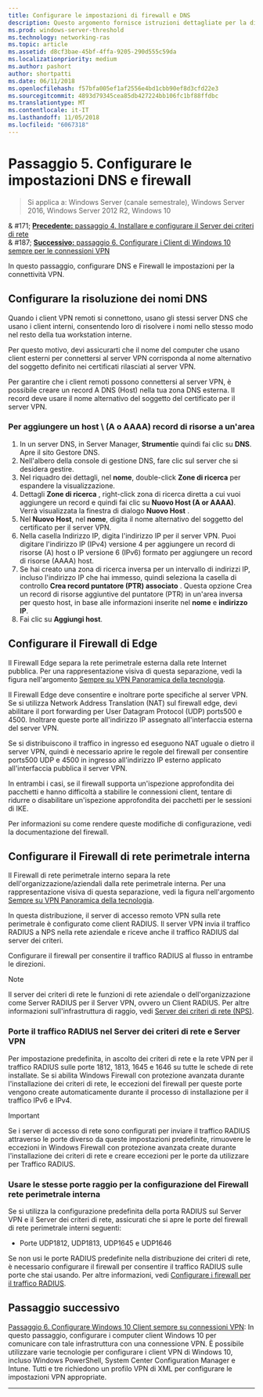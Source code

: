 ```yaml
---
title: Configurare le impostazioni di firewall e DNS
description: Questo argomento fornisce istruzioni dettagliate per la distribuzione di VPN Always On in Windows Server 2016.
ms.prod: windows-server-threshold
ms.technology: networking-ras
ms.topic: article
ms.assetid: d8cf3bae-45bf-4ffa-9205-290d555c59da
ms.localizationpriority: medium
ms.author: pashort
author: shortpatti
ms.date: 06/11/2018
ms.openlocfilehash: f57bfa005ef1af2556e4bd1cbb90ef8d3cfd22e3
ms.sourcegitcommit: 4893d79345cea85db427224bb106fc1bf88ffdbc
ms.translationtype: MT
ms.contentlocale: it-IT
ms.lasthandoff: 11/05/2018
ms.locfileid: "6067318"
---
```

# Passaggio 5. Configurare le impostazioni DNS e firewall

>Si applica a: Windows Server (canale semestrale), Windows Server 2016, Windows Server 2012 R2, Windows 10

& #171;  [ **Precedente:** passaggio 4. Installare e configurare il Server dei criteri di rete](vpn-deploy-nps.md)<br>
& #187;  [ **Successivo:** passaggio 6. Configurare i Client di Windows 10 sempre per le connessioni VPN](vpn-deploy-client-vpn-connections.md)

In questo passaggio, configurare DNS e Firewall le impostazioni per la connettività VPN.

## Configurare la risoluzione dei nomi DNS

Quando i client VPN remoti si connettono, usano gli stessi server DNS che usano i client interni, consentendo loro di risolvere i nomi nello stesso modo nel resto della tua workstation interne. 

Per questo motivo, devi assicurarti che il nome del computer che usano client esterni per connettersi al server VPN corrisponda al nome alternativo del soggetto definito nei certificati rilasciati al server VPN.

Per garantire che i client remoti possono connettersi al server VPN, è possibile creare un record A DNS (Host) nella tua zona DNS esterna. Il record deve usare il nome alternativo del soggetto del certificato per il server VPN.


### Per aggiungere un host \ (A o AAAA\) record di risorse a un'area

1. In un server DNS, in Server Manager, **Strumenti**e quindi fai clic su **DNS**. Apre il sito Gestore DNS.
2. Nell'albero della console di gestione DNS, fare clic sul server che si desidera gestire.
3. Nel riquadro dei dettagli, nel **nome**, double\-click **Zone di ricerca** per espandere la visualizzazione.
4. Dettagli **Zone di ricerca** , right\-click zona di ricerca diretta a cui vuoi aggiungere un record e quindi fai clic su **Nuovo Host \(A or AAAA\)**. Verrà visualizzata la finestra di dialogo **Nuovo Host** .
5. Nel **Nuovo Host**, nel **nome**, digita il nome alternativo del soggetto del certificato per il server VPN.
6. Nella casella Indirizzo IP, digita l'indirizzo IP per il server VPN. Puoi digitare l'indirizzo IP (IPv4) versione 4 per aggiungere un record di risorse \(A\) host o IP versione 6 \(IPv6\) formato per aggiungere un record di risorse \(AAAA\) host.
7. Se hai creato una zona di ricerca inversa per un intervallo di indirizzi IP, incluso l'indirizzo IP che hai immesso, quindi seleziona la casella di controllo **Crea record puntatore (PTR) associato** .  Questa opzione Crea un record di risorse aggiuntive del puntatore \(PTR\) in un'area inversa per questo host, in base alle informazioni inserite nel **nome** e **indirizzo IP**.
8. Fai clic su **Aggiungi host**.

## Configurare il Firewall di Edge

Il Firewall Edge separa la rete perimetrale esterna dalla rete Internet pubblica. Per una rappresentazione visiva di questa separazione, vedi la figura nell'argomento [Sempre su VPN Panoramica della tecnologia](../always-on-vpn-technology-overview.md).

Il Firewall Edge deve consentire e inoltrare porte specifiche al server VPN. Se si utilizza Network Address Translation \(NAT\) sul firewall edge, devi abilitare il port forwarding per User Datagram Protocol \(UDP\) ports500 e 4500. Inoltrare queste porte all'indirizzo IP assegnato all'interfaccia esterna del server VPN.

Se si distribuiscono il traffico in ingresso ed eseguono NAT uguale o dietro il server VPN, quindi è necessario aprire le regole del firewall per consentire ports500 UDP e 4500 in ingresso all'indirizzo IP esterno applicato all'interfaccia pubblica il server VPN.

In entrambi i casi, se il firewall supporta un'ispezione approfondita dei pacchetti e hanno difficoltà a stabilire le connessioni client, tentare di ridurre o disabilitare un'ispezione approfondita dei pacchetti per le sessioni di IKE.

Per informazioni su come rendere queste modifiche di configurazione, vedi la documentazione del firewall.

## Configurare il Firewall di rete perimetrale interna

Il Firewall di rete perimetrale interno separa la rete dell'organizzazione/aziendali dalla rete perimetrale interna. Per una rappresentazione visiva di questa separazione, vedi la figura nell'argomento [Sempre su VPN Panoramica della tecnologia](../always-on-vpn-technology-overview.md).

In questa distribuzione, il server di accesso remoto VPN sulla rete perimetrale è configurato come client RADIUS.  Il server VPN invia il traffico RADIUS a NPS nella rete aziendale e riceve anche il traffico RADIUS dal server dei criteri.

Configurare il firewall per consentire il traffico RADIUS al flusso in entrambe le direzioni.


>[!NOTE]
>Il server dei criteri di rete le funzioni di rete aziendale o dell'organizzazione come Server RADIUS per il Server VPN, ovvero un Client RADIUS. Per altre informazioni sull'infrastruttura di raggio, vedi [Server dei criteri di rete (NPS)](../../../../../networking/technologies/nps/nps-top.md).

### Porte il traffico RADIUS nel Server dei criteri di rete e Server VPN

Per impostazione predefinita, in ascolto dei criteri di rete e la rete VPN per il traffico RADIUS sulle porte 1812, 1813, 1645 e 1646 su tutte le schede di rete installate. Se si abilita Windows Firewall con protezione avanzata durante l'installazione dei criteri di rete, le eccezioni del firewall per queste porte vengono create automaticamente durante il processo di installazione per il traffico IPv6 e IPv4.

>[!IMPORTANT]
>Se i server di accesso di rete sono configurati per inviare il traffico RADIUS attraverso le porte diverso da queste impostazioni predefinite, rimuovere le eccezioni in Windows Firewall con protezione avanzata create durante l'installazione dei criteri di rete e creare eccezioni per le porte da utilizzare per Traffico RADIUS.

### Usare le stesse porte raggio per la configurazione del Firewall rete perimetrale interna

Se si utilizza la configurazione predefinita della porta RADIUS sul Server VPN e il Server dei criteri di rete, assicurati che si apre le porte del firewall di rete perimetrale interni seguenti:

- Porte UDP1812, UDP1813, UDP1645 e UDP1646

Se non usi le porte RADIUS predefinite nella distribuzione dei criteri di rete, è necessario configurare il firewall per consentire il traffico RADIUS sulle porte che stai usando. Per altre informazioni, vedi [Configurare i firewall per il traffico RADIUS](../../../../../networking/technologies/nps/nps-firewalls-configure.md).

## Passaggio successivo
[Passaggio 6. Configurare Windows 10 Client sempre su connessioni VPN](vpn-deploy-client-vpn-connections.md): In questo passaggio, configurare i computer client Windows 10 per comunicare con tale infrastruttura con una connessione VPN. È possibile utilizzare varie tecnologie per configurare i client VPN di Windows 10, incluso Windows PowerShell, System Center Configuration Manager e Intune. Tutti e tre richiedono un profilo VPN di XML per configurare le impostazioni VPN appropriate. 

---

